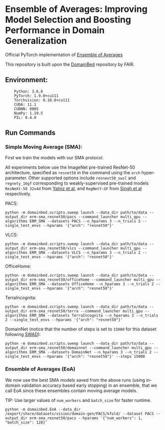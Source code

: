 # Ensemble of Averages: Improving Model Selection and Boosting Performance in Domain Generalization

Official PyTorch implementation of [Ensemble of Averages](https://arxiv.org/pdf/2110.10832)

This repository is built upon the [DomainBed](https://github.com/facebookresearch/DomainBed) repository by FAIR.

## Environment:
```
	Python: 3.6.8
	PyTorch: 1.9.0+cu111
	Torchvision: 0.10.0+cu111
	CUDA: 11.1
	CUDNN: 8005
	NumPy: 1.19.5
	PIL: 8.4.0
  ```
  
## Run Commands

### Simple Moving Average (SMA):
First we train the models with our SMA protocol.
  
All experiments below use the ImageNet pre-trained ResNet-50 architecture, specified as `resnet50` in the command using the `arch` hyper-parameter. Other supported options include `resnext50_swsl` and `regnety_16gf` corresponding to weakly-supervised pre-trained models `ResNeXt-50 32x4d` from [Yalniz et al](https://arxiv.org/pdf/1905.00546), and `RegNetY-GF` from [Singh et al](https://arxiv.org/pdf/2201.08371.pdf) respectively.
  
PACS:
```
python -m domainbed.scripts.sweep launch --data_dir path/to/data --output_dir erm-sma_resnet50/pacs --command_launcher multi_gpu --algorithms ERM_SMA --datasets PACS --n_hparams 3 --n_trials 2 --single_test_envs --hparams '{"arch": "resnet50"}'
```

VLCS:
```
python -m domainbed.scripts.sweep launch --data_dir path/to/data --output_dir erm-sma_resnet50/vlcs --command_launcher multi_gpu --algorithms ERM_SMA --datasets VLCS --n_hparams 3 --n_trials 2 --single_test_envs --hparams '{"arch": "resnet50"}'
```

OfficeHome:
```
python -m domainbed.scripts.sweep launch --data_dir path/to/data --output_dir erm-sma_resnet50/officehome --command_launcher multi_gpu --algorithms ERM_SMA --datasets OfficeHome --n_hparams 3 --n_trials 2 --single_test_envs --hparams '{"arch": "resnet50"}'
```

TerraIncognita:
```
python -m domainbed.scripts.sweep launch --data_dir path/to/data --output_dir erm-sma_resnet50/terra --command_launcher multi_gpu --algorithms ERM_SMA --datasets TerraIncognita --n_hparams 3 --n_trials 2 --single_test_envs --hparams '{"arch": "resnet50"}'
```

DomainNet (notice that the number of steps is set to `15000` for this dataset following [SWAD](https://arxiv.org/abs/2102.08604)):
```
python -m domainbed.scripts.sweep launch --data_dir path/to/data --output_dir erm-sma_resnet50/domainnet --command_launcher multi_gpu --algorithms ERM_SMA --datasets DomainNet --n_hparams 3 --n_trials 2 --single_test_envs --hparams '{"arch": "resnet50"}' --steps 15000
```

### Ensemble of Averages (EoA)
We now use the best SMA models saved from the above runs (using in-domain validation accuracy based early stopping) in an ensemble, that we call EoA since these ensembles contain moving average models.

TIP: Use larger values of `num_workers` and `batch_size` for faster runtime.

```
python -m domainbed.EoA --data_dir /export/share/datasets/vision/domain-gen/PACS/kfold/ --dataset PACS --output_dir erm-sma_resnet50/pacs --hparams '{"num_workers": 1, "batch_size": 128}'
```


